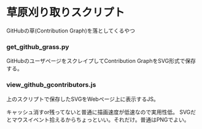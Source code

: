 # 草原刈り取りスクリプト
GitHubの草(Contribution Graph)を落としてくるやつ

### get_github_grass.py
GitHubのユーザページをスクレイプしてContribution GraphをSVG形式で保存する。

### view_github_gcontributors.js
上のスクリプトで保存したSVGをWebページ上に表示するJS。

キャッシュ消すor残ってないと普通に描画速度が低速なので実用性低。
SVGだとマウスイベント拾えるからちょっといい。それだけ。普通はPNGでよい。
